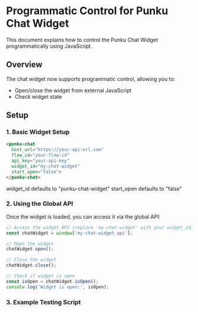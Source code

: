 # Programmatic Control for Punku Chat Widget

This document explains how to control the Punku Chat Widget programmatically using JavaScript.

## Overview

The chat widget now supports programmatic control, allowing you to:
- Open/close the widget from external JavaScript
- Check widget state

## Setup

### 1. Basic Widget Setup

```html
<punku-chat
  host_url="https://your-api-url.com"
  flow_id="your-flow-id"
  api_key="your-api-key"
  widget_id="my-chat-widget"
  start_open="false">
</punku-chat>
```

widget_id defaults to "punku-chat-widget"
start_open defaults to "false"

### 2. Using the Global API

Once the widget is loaded, you can access it via the global API:

```javascript
// Access the widget API (replace 'my-chat-widget' with your widget_id)
const chatWidget = window['my-chat-widget_api'];

// Open the widget
chatWidget.open();

// Close the widget
chatWidget.close();

// Check if widget is open
const isOpen = chatWidget.isOpen();
console.log('Widget is open:', isOpen);
```

### 3. Example Testing Script
<script>
    // Wait for the widget to load
    function waitForWidget() {
        return new Promise((resolve) => {
            const checkWidget = () => {
                if (window['punku-chat-widget_api']) {
                    resolve(window['punku-chat-widget_api']);
                } else {
                    setTimeout(checkWidget, 100);
                }
            };
            checkWidget();
        });
    }
    
    // Update status display
    function updateStatus(message) {
        const statusDiv = document.getElementById('status');
        const timestamp = new Date().toLocaleTimeString();
        if (statusDiv) {
            statusDiv.innerHTML = `[${timestamp}] ${message}`;
        } else {
            console.log(`[${timestamp}] ${message}`);
        }
    }
    
    // Programmatic control functions
    async function openChat() {
        try {
            const widget = await waitForWidget();
            widget.open();
            updateStatus('✅ Chat opened programmatically');
        } catch (error) {
            updateStatus('❌ Error opening chat: ' + error.message);
        }
    }
    
    async function closeChat() {
        try {
            const widget = await waitForWidget();
            widget.close();
            updateStatus('✅ Chat closed programmatically');
        } catch (error) {
            updateStatus('❌ Error closing chat: ' + error.message);
        }
    }
    
    async function checkStatus() {
        try {
            const widget = await waitForWidget();
            const isOpen = widget.isOpen();
            updateStatus(`📊 Status - Open: ${isOpen}`);
        } catch (error) {
            updateStatus('❌ Error checking status: ' + error.message);
        }
    }
    
    // Auto-test when page loads
    window.addEventListener('load', async function() {
        updateStatus('🚀 Page loaded - testing widget connection...');
        
        try {
            const widget = await waitForWidget();
            updateStatus('✅ Widget API loaded successfully! Ready to test programmatic control.');

            checkStatus();
            
            // Test sequence: Open -> Wait -> Close -> Wait -> Open again
            setTimeout(() => {
                updateStatus('🔄 Auto-opening chat in 2 seconds...');
            }, 1000);
            
            setTimeout(() => {
                widget.open();
                updateStatus('✅ Auto-opened chat successfully!');
            }, 3000);
            
            // Close after 5 seconds
            setTimeout(() => {
                updateStatus('🔄 Auto-closing chat in 2 seconds...');
            }, 5000);
            
            setTimeout(() => {
                widget.close();
                updateStatus('✅ Auto-closed chat successfully!');
            }, 7000);
            
        } catch (error) {
            updateStatus('❌ Error loading widget API: ' + error.message);
        }
    });     
</script>